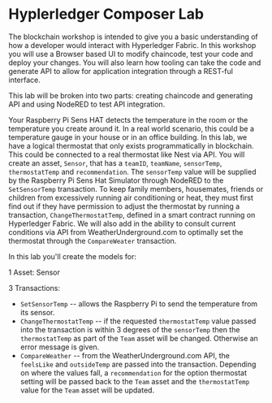 # Hyplerledger Composer Lab

The blockchain workshop is intended to give you a basic understanding of how a developer would interact with Hyperledger Fabric. In this workshop you will use a Browser based UI to modify chaincode, test your code and deploy your changes. You will also learn how tooling can take the code and generate API to allow for application integration through a REST-ful interface.

This lab will be broken into two parts: creating chaincode and generating API and using NodeRED to test API integration.

Your Raspberry Pi Sens HAT detects the temperature in the room or the temperature you create around it. In a real world scenario, this could be a temperature gauge in your house or in an office building. In this lab, we have a logical thermostat that only exists programmatically in blockchain. This could be connected to a real thermostat like Nest via API. You will create an asset, `Sensor`, that has a `teamID`, `teamName`, `sensorTemp`, `thermostatTemp` and `recommendation`. The `sensorTemp` value will be supplied by the Raspberry Pi Sens Hat Simulator through NodeRED to the `SetSensorTemp` transaction. To keep family members, housemates, friends or children from excessively running air conditioning or heat, they must first find out if they have permission to adjust the thermostat by running a transaction, `ChangeThermostatTemp`, defined in a smart contract running on Hyperledger Fabric. We will also add in the ability to consult current conditions via API from WeatherUnderground.com to optimally set the thermostat through the `CompareWeater` transaction.





In this lab you'll create the models for:

1 Asset: Sensor

3 Transactions:
* `SetSensorTemp` -- allows the Raspberry Pi to send the temperature from its sensor.
* `ChangeThermostatTemp` -- if the requested `thermostatTemp` value passed into the transaction is within 3 degrees of the `sensorTemp` then the `thermostatTemp` as part of the `Team` asset will be changed. Otherwise an error message is given.
* `CompareWeather` -- from the WeatherUnderground.com API, the `feelsLike` and `outsideTemp` are passed into the transaction. Depending on where the values fall, a `recommendation` for the option thermostat setting will be passed back to the `Team` asset and the `thermostatTemp` value for the `Team` asset will be updated.
